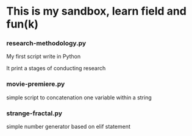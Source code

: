 # This is my sandbox, learn field and fun(k)

### research-methodology.py

My first script write in Python


It print a stages of conducting research

### movie-premiere.py

simple script to concatenation one variable within a string

### strange-fractal.py

simple number generator based on elif statement